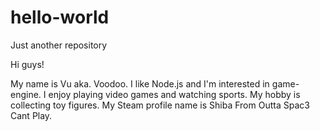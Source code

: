 # hello-world
Just another repository

Hi guys!

My name is Vu aka. Voodoo. I like Node.js and I'm interested in game-engine.
I enjoy playing video games and watching sports.
My hobby is collecting toy figures.
My Steam profile name is Shiba From Outta Spac3 Cant Play.
